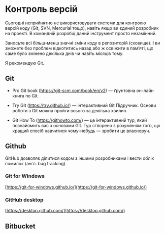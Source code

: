 # Контроль версій

Сьогодні неприйнятно не використовувати системи для контролю версій коду (Git, SVN, Mercurial тощо), навіть якщо ви єдиний розробник на проекті. В командній розробці даний інструмент просто незамінний.

Заносьте всі більш-менш значні зміни коду в репозиторій (сховище). І ви зможете без проблем відкотитись назад або ж освіжити в пам’яті, що саме було змінено декілька днів чи навіть місяців тому.

Я рекомендую Git.

## Git

* Pro Git book (https://git-scm.com/book/en/v2) — ґрунтовна он-лайн книга по Git.

* Try Git (https://try.github.io/) — інтерактивний Git Підручник. Основи роботи з Git можна пройти всього за декілька хвилин.

* Git How To (https://githowto.com/) — це інтерактивний тур, який познайомить вас з основами Git. Тур створено з розумінням того, що кращий спосіб навчитися чому-небудь — зробити це власноруч.

## Github

GitHub дозволяє ділитися кодом з іншими розробниками і вести облік помилок (англ. bug tracking).

### Git for Windows

[https://git-for-windows.github.io/](https://git-for-windows.github.io/)

### GitHub desktop

[https://desktop.github.com/](https://desktop.github.com/)

## Bitbucket